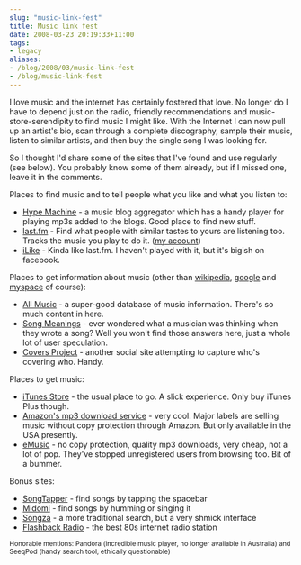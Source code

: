 ```yaml
---
slug: "music-link-fest"
title: Music link fest
date: 2008-03-23 20:19:33+11:00
tags:
- legacy
aliases:
- /blog/2008/03/music-link-fest
- /blog/music-link-fest
---
```


I love music and the internet has certainly fostered that love. No longer do I have to depend just on the radio, friendly recommendations and music-store-serendipity to find music I might like. With the Internet I can now pull up an artist's bio, scan through a complete discography, sample their music, listen to similar artists, and then buy the single song I was looking for.

So I thought I'd share some of the sites that I've found and use regularly (see below). You probably know some of them already, but if I missed one, leave it in the comments.<!--more-->

Places to find music and to tell people what you like and what you listen to:

 - <a href="http://hypem.com/">Hype Machine</a> - a music blog aggregator which has a handy player for playing mp3s added to the blogs. Good place to find new stuff.
 - <a href="http://last.fm/">last.fm</a> - Find what people with similar tastes to yours are listening too. Tracks the music you play to do it. (<a href="http://last.fm/user/triclops">my account</a>)
 - <a href="http://www.ilike.com">iLike</a> - Kinda like last.fm. I haven't played with it, but it's bigish on facebook.

Places to get information about music (other than <a href="http://www.wikipedia.org/">wikipedia</a>, <a href="http://www.google.com/">google</a> and <a href="http://www.myspace.com/">myspace</a> of course):

 - <a href="http://allmusic.com/">All Music</a> - a super-good database of music information. There's so much content in here.
 - <a href="http://www.songmeanings.net/">Song Meanings</a> - ever wondered what a musician was thinking when they wrote a song? Well you won't find those answers here, just a whole lot of user speculation.
 - <a href="http://www.coversproject.com/">Covers Project</a> - another social site attempting to capture who's covering who. Handy.

Places to get music:

 - <a href="http://www.apple.com/itunes/store/">iTunes Store</a> - the usual place to go. A slick experience. Only buy iTunes Plus though.
 - <a href="http://www.amazon.com/MP3-Music-Download/b?ie=UTF8&node=163856011">Amazon's mp3 download service</a> - very cool. Major labels are selling music without copy protection through Amazon. But only available in the USA presently.
 - <a href="http://www.emusic.com/">eMusic</a> - no copy protection, quality mp3 downloads, very cheap, not a lot of pop. They've stopped unregistered users from browsing too. Bit of a bummer.

Bonus sites:

 - <a href="http://www.songtapper.com">SongTapper</a> - find songs by tapping the spacebar
 - <a href="http://www.midomi.com/">Midomi</a> - find songs by humming or singing it
 - <a href="http://songza.com/">Songza</a> - a more traditional search, but a very shmick interface
 - <a href="http://flashbackradio.com/">Flashback Radio</a> - the best 80s internet radio station

<small>Honorable mentions: Pandora (incredible music player, no longer available in Australia) and SeeqPod (handy search tool, ethically questionable)</small>
